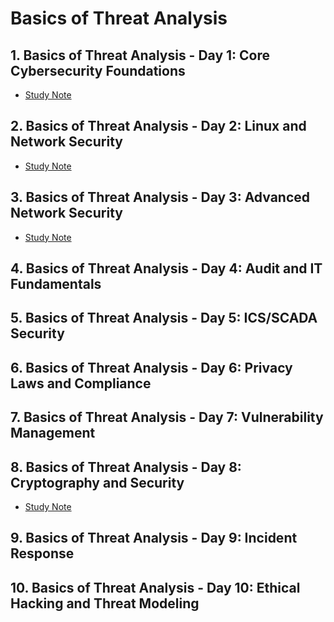# Basics of Threat Analysis

## 1. Basics of Threat Analysis - Day 1: Core Cybersecurity Foundations

* [Study Note](https://github.com/SEUNGHO-Y00/PersonalStudy/blob/main/ThreatAnalysis/CybersecurityFoundations.md)

## 2. Basics of Threat Analysis - Day 2: Linux and Network Security

* [Study Note](https://github.com/SEUNGHO-Y00/PersonalStudy/blob/main/ThreatAnalysis/NetworkSecurity.md)

## 3. Basics of Threat Analysis - Day 3: Advanced Network Security

* [Study Note](https://github.com/SEUNGHO-Y00/PersonalStudy/blob/main/ThreatAnalysis/AdvancedNetworkSecurity.md)

## 4. Basics of Threat Analysis - Day 4: Audit and IT Fundamentals

## 5. Basics of Threat Analysis - Day 5: ICS/SCADA Security

## 6. Basics of Threat Analysis - Day 6: Privacy Laws and Compliance

## 7. Basics of Threat Analysis - Day 7: Vulnerability Management

## 8. Basics of Threat Analysis - Day 8: Cryptography and Security

* [Study Note](https://github.com/SEUNGHO-Y00/PersonalStudy/blob/main/ThreatAnalysis/Cryptography.md)

## 9. Basics of Threat Analysis - Day 9: Incident Response

## 10. Basics of Threat Analysis - Day 10: Ethical Hacking and Threat Modeling

